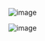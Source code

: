 ![image](https://github.com/user-attachments/assets/9dc8e4a6-9b2f-446a-9f12-5f22995e20d3)

![image](https://github.com/user-attachments/assets/295120d4-bed0-4dc6-8e0b-9031fdfe3099)

